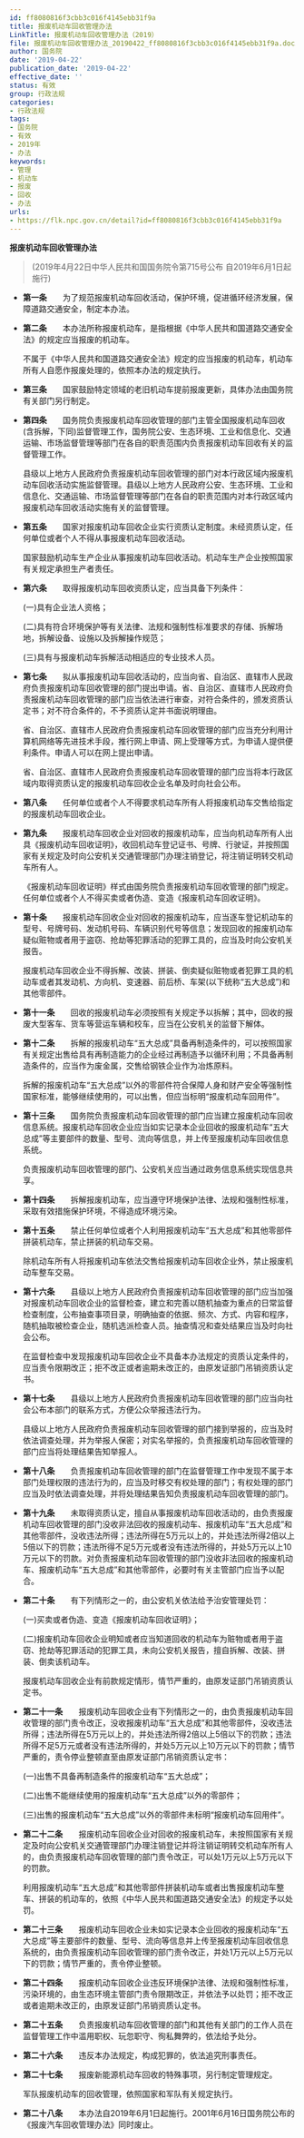 ```yaml
---
id: ff8080816f3cbb3c016f4145ebb31f9a
title: 报废机动车回收管理办法
LinkTitle: 报废机动车回收管理办法（2019）
file: 报废机动车回收管理办法_20190422_ff8080816f3cbb3c016f4145ebb31f9a.docx
author: 国务院
date: '2019-04-22'
publication_date: '2019-04-22'
effective_date: ''
status: 有效
group: 行政法规
categories:
- 行政法规
tags:
- 国务院
- 有效
- 2019年
- 办法
keywords:
- 管理
- 机动车
- 报废
- 回收
- 办法
urls:
- https://flk.npc.gov.cn/detail?id=ff8080816f3cbb3c016f4145ebb31f9a
---
```


**报废机动车回收管理办法**

> (2019年4月22日中华人民共和国国务院令第715号公布 自2019年6月1日起施行)

- **第一条**　　为了规范报废机动车回收活动，保护环境，促进循环经济发展，保障道路交通安全，制定本办法。

- **第二条**　　本办法所称报废机动车，是指根据《中华人民共和国道路交通安全法》的规定应当报废的机动车。

  不属于《中华人民共和国道路交通安全法》规定的应当报废的机动车，机动车所有人自愿作报废处理的，依照本办法的规定执行。

- **第三条**　　国家鼓励特定领域的老旧机动车提前报废更新，具体办法由国务院有关部门另行制定。

- **第四条**　　国务院负责报废机动车回收管理的部门主管全国报废机动车回收(含拆解，下同)监督管理工作，国务院公安、生态环境、工业和信息化、交通运输、市场监督管理等部门在各自的职责范围内负责报废机动车回收有关的监督管理工作。

  县级以上地方人民政府负责报废机动车回收管理的部门对本行政区域内报废机动车回收活动实施监督管理。县级以上地方人民政府公安、生态环境、工业和信息化、交通运输、市场监督管理等部门在各自的职责范围内对本行政区域内报废机动车回收活动实施有关的监督管理。

- **第五条**　　国家对报废机动车回收企业实行资质认定制度。未经资质认定，任何单位或者个人不得从事报废机动车回收活动。

  国家鼓励机动车生产企业从事报废机动车回收活动。机动车生产企业按照国家有关规定承担生产者责任。

- **第六条**　　取得报废机动车回收资质认定，应当具备下列条件：

  (一)具有企业法人资格；

  (二)具有符合环境保护等有关法律、法规和强制性标准要求的存储、拆解场地，拆解设备、设施以及拆解操作规范；

  (三)具有与报废机动车拆解活动相适应的专业技术人员。

- **第七条**　　拟从事报废机动车回收活动的，应当向省、自治区、直辖市人民政府负责报废机动车回收管理的部门提出申请。省、自治区、直辖市人民政府负责报废机动车回收管理的部门应当依法进行审查，对符合条件的，颁发资质认定书；对不符合条件的，不予资质认定并书面说明理由。

  省、自治区、直辖市人民政府负责报废机动车回收管理的部门应当充分利用计算机网络等先进技术手段，推行网上申请、网上受理等方式，为申请人提供便利条件。申请人可以在网上提出申请。

  省、自治区、直辖市人民政府负责报废机动车回收管理的部门应当将本行政区域内取得资质认定的报废机动车回收企业名单及时向社会公布。

- **第八条**　　任何单位或者个人不得要求机动车所有人将报废机动车交售给指定的报废机动车回收企业。

- **第九条**　　报废机动车回收企业对回收的报废机动车，应当向机动车所有人出具《报废机动车回收证明》，收回机动车登记证书、号牌、行驶证，并按照国家有关规定及时向公安机关交通管理部门办理注销登记，将注销证明转交机动车所有人。

  《报废机动车回收证明》样式由国务院负责报废机动车回收管理的部门规定。任何单位或者个人不得买卖或者伪造、变造《报废机动车回收证明》。

- **第十条**　　报废机动车回收企业对回收的报废机动车，应当逐车登记机动车的型号、号牌号码、发动机号码、车辆识别代号等信息；发现回收的报废机动车疑似赃物或者用于盗窃、抢劫等犯罪活动的犯罪工具的，应当及时向公安机关报告。

  报废机动车回收企业不得拆解、改装、拼装、倒卖疑似赃物或者犯罪工具的机动车或者其发动机、方向机、变速器、前后桥、车架(以下统称“五大总成”)和其他零部件。

- **第十一条**　　回收的报废机动车必须按照有关规定予以拆解；其中，回收的报废大型客车、货车等营运车辆和校车，应当在公安机关的监督下解体。

- **第十二条**　　拆解的报废机动车“五大总成”具备再制造条件的，可以按照国家有关规定出售给具有再制造能力的企业经过再制造予以循环利用；不具备再制造条件的，应当作为废金属，交售给钢铁企业作为冶炼原料。

  拆解的报废机动车“五大总成”以外的零部件符合保障人身和财产安全等强制性国家标准，能够继续使用的，可以出售，但应当标明“报废机动车回用件”。

- **第十三条**　　国务院负责报废机动车回收管理的部门应当建立报废机动车回收信息系统。报废机动车回收企业应当如实记录本企业回收的报废机动车“五大总成”等主要部件的数量、型号、流向等信息，并上传至报废机动车回收信息系统。

  负责报废机动车回收管理的部门、公安机关应当通过政务信息系统实现信息共享。

- **第十四条**　　拆解报废机动车，应当遵守环境保护法律、法规和强制性标准，采取有效措施保护环境，不得造成环境污染。

- **第十五条**　　禁止任何单位或者个人利用报废机动车“五大总成”和其他零部件拼装机动车，禁止拼装的机动车交易。

  除机动车所有人将报废机动车依法交售给报废机动车回收企业外，禁止报废机动车整车交易。

- **第十六条**　　县级以上地方人民政府负责报废机动车回收管理的部门应当加强对报废机动车回收企业的监督检查，建立和完善以随机抽查为重点的日常监督检查制度，公布抽查事项目录，明确抽查的依据、频次、方式、内容和程序，随机抽取被检查企业，随机选派检查人员。抽查情况和查处结果应当及时向社会公布。

  在监督检查中发现报废机动车回收企业不具备本办法规定的资质认定条件的，应当责令限期改正；拒不改正或者逾期未改正的，由原发证部门吊销资质认定书。

- **第十七条**　　县级以上地方人民政府负责报废机动车回收管理的部门应当向社会公布本部门的联系方式，方便公众举报违法行为。

  县级以上地方人民政府负责报废机动车回收管理的部门接到举报的，应当及时依法调查处理，并为举报人保密；对实名举报的，负责报废机动车回收管理的部门应当将处理结果告知举报人。

- **第十八条**　　负责报废机动车回收管理的部门在监督管理工作中发现不属于本部门处理权限的违法行为的，应当及时移交有权处理的部门；有权处理的部门应当及时依法调查处理，并将处理结果告知负责报废机动车回收管理的部门。

- **第十九条**　　未取得资质认定，擅自从事报废机动车回收活动的，由负责报废机动车回收管理的部门没收非法回收的报废机动车、报废机动车“五大总成”和其他零部件，没收违法所得；违法所得在5万元以上的，并处违法所得2倍以上5倍以下的罚款；违法所得不足5万元或者没有违法所得的，并处5万元以上10万元以下的罚款。对负责报废机动车回收管理的部门没收非法回收的报废机动车、报废机动车“五大总成”和其他零部件，必要时有关主管部门应当予以配合。

- **第二十条**　　有下列情形之一的，由公安机关依法给予治安管理处罚：

  (一)买卖或者伪造、变造《报废机动车回收证明》；

  (二)报废机动车回收企业明知或者应当知道回收的机动车为赃物或者用于盗窃、抢劫等犯罪活动的犯罪工具，未向公安机关报告，擅自拆解、改装、拼装、倒卖该机动车。

  报废机动车回收企业有前款规定情形，情节严重的，由原发证部门吊销资质认定书。

- **第二十一条**　　报废机动车回收企业有下列情形之一的，由负责报废机动车回收管理的部门责令改正，没收报废机动车“五大总成”和其他零部件，没收违法所得；违法所得在5万元以上的，并处违法所得2倍以上5倍以下的罚款；违法所得不足5万元或者没有违法所得的，并处5万元以上10万元以下的罚款；情节严重的，责令停业整顿直至由原发证部门吊销资质认定书：

  (一)出售不具备再制造条件的报废机动车“五大总成”；

  (二)出售不能继续使用的报废机动车“五大总成”以外的零部件；

  (三)出售的报废机动车“五大总成”以外的零部件未标明“报废机动车回用件”。

- **第二十二条**　　报废机动车回收企业对回收的报废机动车，未按照国家有关规定及时向公安机关交通管理部门办理注销登记并将注销证明转交机动车所有人的，由负责报废机动车回收管理的部门责令改正，可以处1万元以上5万元以下的罚款。

  利用报废机动车“五大总成”和其他零部件拼装机动车或者出售报废机动车整车、拼装的机动车的，依照《中华人民共和国道路交通安全法》的规定予以处罚。

- **第二十三条**　　报废机动车回收企业未如实记录本企业回收的报废机动车“五大总成”等主要部件的数量、型号、流向等信息并上传至报废机动车回收信息系统的，由负责报废机动车回收管理的部门责令改正，并处1万元以上5万元以下的罚款；情节严重的，责令停业整顿。

- **第二十四条**　　报废机动车回收企业违反环境保护法律、法规和强制性标准，污染环境的，由生态环境主管部门责令限期改正，并依法予以处罚；拒不改正或者逾期未改正的，由原发证部门吊销资质认定书。

- **第二十五条**　　负责报废机动车回收管理的部门和其他有关部门的工作人员在监督管理工作中滥用职权、玩忽职守、徇私舞弊的，依法给予处分。

- **第二十六条**　　违反本办法规定，构成犯罪的，依法追究刑事责任。

- **第二十七条**　　报废新能源机动车回收的特殊事项，另行制定管理规定。

  军队报废机动车的回收管理，依照国家和军队有关规定执行。

- **第二十八条**　　本办法自2019年6月1日起施行。2001年6月16日国务院公布的《报废汽车回收管理办法》同时废止。
